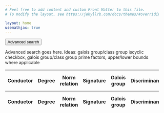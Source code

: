 ```yaml
---
# Feel free to add content and custom Front Matter to this file.
# To modify the layout, see https://jekyllrb.com/docs/themes/#overriding-theme-defaults

layout: home
usemathjax: true
---
```


<script src="https://code.jquery.com/jquery-3.2.1.min.js"></script>
<script src="https://cdn.datatables.net/1.11.5/js/jquery.dataTables.min.js"></script>

<button type="button" class="advanced-search-button" id="advanced-search-button">
    Advanced search
</button>
<div class="content" id="advanced-search">
    <p>
        Advanced search goes here. Ideas: galois group/class group iscyclic checkbox, galois 
        group/class group prime factors, upper/lower bounds where applicable
    </p>
</div>

<script>
let coll = document.getElementById("advanced-search-button");
let content = document.getElementById("advanced-search");
coll.addEventListener("click", function() {    
    this.classList.toggle("active");
    if (content.style.display === "block") {
      content.style.display = "none";
    } else {
      content.style.display = "block";
    }
});
</script>


<table id="table" class="display nowrap" width="100%">
<thead>
  <tr>
    <th>Conductor</th>
    <th>Degree</th>
    <th>Norm relation</th>
    <th>Signature</th>
    <th>Galois group</th>
    <th>Discriminant</th>
    <th>Discriminant bits</th>
    <th>Class number (\(h\))</th>
    <th>\(h^-\)</th>
    <th>\(h^+\)</th>
    <th>Class group</th>
    <th>Regulator</th>
    <th>Residue</th>
    <th>Polynomial</th>
    <th>Precision</th>
  </tr>
</thead>
<tfoot>
  <tr>
    <th>Conductor</th>
    <th>Degree</th>
    <th>Norm relation</th>
    <th>Signature</th>
    <th>Galois group</th>
    <th>Discriminant</th>
    <th>Discriminant bits</th>
    <th>Class number (\(h\))</th>
    <th>\(h^-\)</th>
    <th>\(h^+\)</th>
    <th>Class group</th>
    <th>Regulator</th>
    <th>Residue</th>
    <th>Polynomial</th>
    <th>Precision</th>
  </tr>
</tfoot>
</table>

<script>
$(document).ready(function() {
    var json = JSON.parse('{{ site.data.cyclodata.data | jsonify }}');
    var id = document.getElementById("table");
    var table = $('#table').DataTable({
        data: json,
        pageLength: 10,
        columnDefs: [{
            targets: [1],
            orderData: [1, 0],
        },
        {
            targets: [2],
            orderData: [2, 1, 0],
        },
        {
            targets: [3, 4],
            orderData: [1, 0],
        },
        {
            targets: [7, 10],
            orderData: [7, 1, 0],
        },
        {
            targets: [8],
            orderData: [8, 1, 0],
        },
        {
            targets: [9],
            orderData: [9, 1, 0],
        }
        ],
        columns: [
            { 
                data: "conductor", 
                render: {"filter": "filter", "display": "display", "_": "plain"}
            },
            { 
                data: "degree", 
                render: {"filter": "filter", "display": "display", "_": "plain"}
            },
            { 
                data: "norm_relation", 
                render: {"filter": "filter", "display": "display", "_": "plain"}
            },
            { 
                data: "signature", 
                visible: false,
                searchable: false,
                render: {"filter": "filter", "display": "display", "_": "plain"}
            },
            { 
                data: "galois_group", 
                visible: false,
                searchable: false,
                render: {"filter": "filter", "display": "display", "_": "plain"}
            },
            { 
                data: "discriminant", 
                visible: false,
                searchable: false,
                render: {"filter": "filter", "display": "display", "_": "plain"}
            },
            { 
                data: "discriminant_bits", 
                visible: false,
                searchable: false,
                render: {"filter": "filter", "display": "display", "_": "plain"}
            },
            { 
                data: "h", 
                render: {"filter": "filter", "display": "display", "_": "plain"}
            },
            { 
                data: "h_minus",
                visible: false,
                searchable: false,
                render: {"filter": "filter", "display": "display", "_": "plain"}
            },
            { 
                data: "h_plus", 
                render: {"filter": "filter", "display": "display", "_": "plain"}
            },
            { 
                data: "class_group", 
                render: {"filter": "filter", "display": "display", "_": "plain"}
            },
            { 
                data: "regulator",
                visible: false,
                searchable: false,
                render: {"filter": "filter", "display": "display", "_": "plain"}
            },
            { 
                data: "residue",
                visible: false,
                searchable: false,
                render: {"filter": "filter", "display": "display", "_": "plain"}
            },
            { 
                data: "polynomial", 
                visible: false,
                searchable: false,
                render: {"filter": "filter", "display": "display", "_": "plain"}
            },
            { 
                data: "precision",
                visible: false,
                searchable: false,
                render: {"filter": "filter", "display": "display", "_": "plain"}
            },
        ],
        drawCallback: function(settings) {
            MathJax.Hub.Queue(["Typeset",MathJax.Hub,id]);
        },
        headerCallback: function(settings) {
            MathJax.Hub.Queue(["Typeset",MathJax.Hub,id]);
        }
    });
    $('#table tbody').on('click', 'tr', function () {
        let data = table.row(this).data();
        window.location = `https://wjyoumans.github.io/cyclodb/info?c=${data.conductor.plain}`
    });
});

</script>
